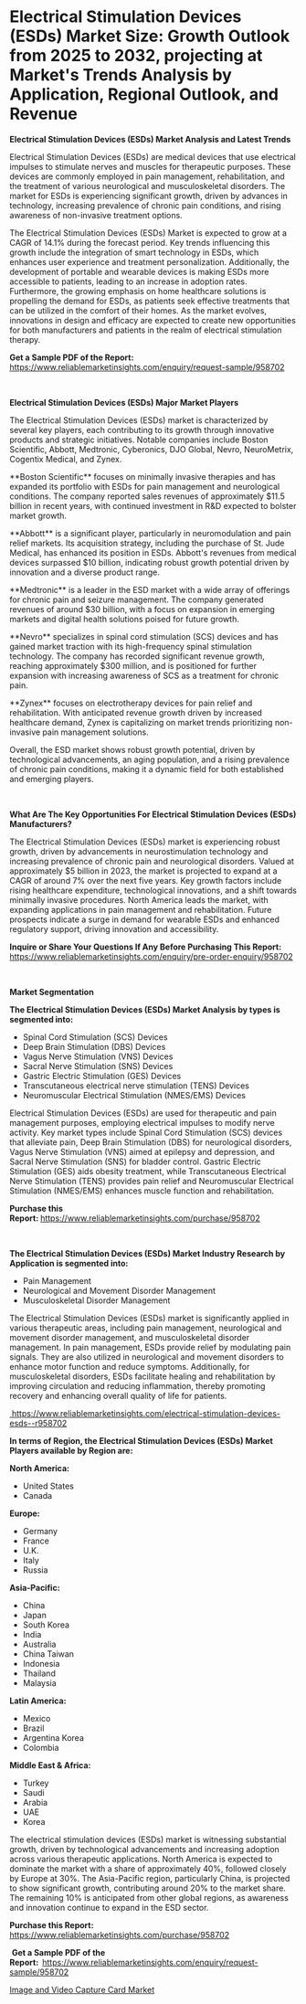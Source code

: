 <p><h1>Electrical Stimulation Devices (ESDs) Market Size: Growth Outlook from 2025 to 2032, projecting at Market's Trends Analysis by Application, Regional Outlook, and Revenue</h1></p><p><strong>Electrical Stimulation Devices (ESDs) Market Analysis and Latest Trends</strong></p>
<p><p>Electrical Stimulation Devices (ESDs) are medical devices that use electrical impulses to stimulate nerves and muscles for therapeutic purposes. These devices are commonly employed in pain management, rehabilitation, and the treatment of various neurological and musculoskeletal disorders. The market for ESDs is experiencing significant growth, driven by advances in technology, increasing prevalence of chronic pain conditions, and rising awareness of non-invasive treatment options.</p><p>The Electrical Stimulation Devices (ESDs) Market is expected to grow at a CAGR of 14.1% during the forecast period. Key trends influencing this growth include the integration of smart technology in ESDs, which enhances user experience and treatment personalization. Additionally, the development of portable and wearable devices is making ESDs more accessible to patients, leading to an increase in adoption rates. Furthermore, the growing emphasis on home healthcare solutions is propelling the demand for ESDs, as patients seek effective treatments that can be utilized in the comfort of their homes. As the market evolves, innovations in design and efficacy are expected to create new opportunities for both manufacturers and patients in the realm of electrical stimulation therapy.</p></p>
<p><strong>Get a Sample PDF of the Report:&nbsp;</strong> <a href="https://www.reliablemarketinsights.com/enquiry/request-sample/958702?utm_campaign=2951&utm_medium=2&utm_source=Github&utm_content=ia&utm_term=21032025&utm_id=electrical-stimulation-devices-esds">https://www.reliablemarketinsights.com/enquiry/request-sample/958702</a></p>
<p>&nbsp;</p>
<p><strong>Electrical Stimulation Devices (ESDs) Major Market Players</strong></p>
<p><p>The Electrical Stimulation Devices (ESDs) market is characterized by several key players, each contributing to its growth through innovative products and strategic initiatives. Notable companies include Boston Scientific, Abbott, Medtronic, Cyberonics, DJO Global, Nevro, NeuroMetrix, Cogentix Medical, and Zynex.</p><p>**Boston Scientific** focuses on minimally invasive therapies and has expanded its portfolio with ESDs for pain management and neurological conditions. The company reported sales revenues of approximately $11.5 billion in recent years, with continued investment in R&D expected to bolster market growth.</p><p>**Abbott** is a significant player, particularly in neuromodulation and pain relief markets. Its acquisition strategy, including the purchase of St. Jude Medical, has enhanced its position in ESDs. Abbott's revenues from medical devices surpassed $10 billion, indicating robust growth potential driven by innovation and a diverse product range.</p><p>**Medtronic** is a leader in the ESD market with a wide array of offerings for chronic pain and seizure management. The company generated revenues of around $30 billion, with a focus on expansion in emerging markets and digital health solutions poised for future growth.</p><p>**Nevro** specializes in spinal cord stimulation (SCS) devices and has gained market traction with its high-frequency spinal stimulation technology. The company has recorded significant revenue growth, reaching approximately $300 million, and is positioned for further expansion with increasing awareness of SCS as a treatment for chronic pain.</p><p>**Zynex** focuses on electrotherapy devices for pain relief and rehabilitation. With anticipated revenue growth driven by increased healthcare demand, Zynex is capitalizing on market trends prioritizing non-invasive pain management solutions.</p><p>Overall, the ESD market shows robust growth potential, driven by technological advancements, an aging population, and a rising prevalence of chronic pain conditions, making it a dynamic field for both established and emerging players.</p></p>
<p>&nbsp;</p>
<p><strong>What Are The Key Opportunities For Electrical Stimulation Devices (ESDs) Manufacturers?</strong></p>
<p><p>The Electrical Stimulation Devices (ESDs) market is experiencing robust growth, driven by advancements in neurostimulation technology and increasing prevalence of chronic pain and neurological disorders. Valued at approximately $5 billion in 2023, the market is projected to expand at a CAGR of around 7% over the next five years. Key growth factors include rising healthcare expenditure, technological innovations, and a shift towards minimally invasive procedures. North America leads the market, with expanding applications in pain management and rehabilitation. Future prospects indicate a surge in demand for wearable ESDs and enhanced regulatory support, driving innovation and accessibility.</p></p>
<p><strong>Inquire or Share Your Questions If Any Before Purchasing This Report:</strong> <a href="https://www.reliablemarketinsights.com/enquiry/pre-order-enquiry/958702?utm_campaign=2951&utm_medium=2&utm_source=Github&utm_content=ia&utm_term=21032025&utm_id=electrical-stimulation-devices-esds">https://www.reliablemarketinsights.com/enquiry/pre-order-enquiry/958702</a></p>
<p>&nbsp;</p>
<p><strong>Market Segmentation</strong></p>
<p><strong>The Electrical Stimulation Devices (ESDs) Market Analysis by types is segmented into:</strong></p>
<p><ul><li>Spinal Cord Stimulation (SCS) Devices</li><li>Deep Brain Stimulation (DBS) Devices</li><li>Vagus Nerve Stimulation (VNS) Devices</li><li>Sacral Nerve Stimulation (SNS) Devices</li><li>Gastric Electric Stimulation (GES) Devices</li><li>Transcutaneous electrical nerve stimulation (TENS) Devices</li><li>Neuromuscular Electrical Stimulation (NMES/EMS) Devices</li></ul></p>
<p><p>Electrical Stimulation Devices (ESDs) are used for therapeutic and pain management purposes, employing electrical impulses to modify nerve activity. Key market types include Spinal Cord Stimulation (SCS) devices that alleviate pain, Deep Brain Stimulation (DBS) for neurological disorders, Vagus Nerve Stimulation (VNS) aimed at epilepsy and depression, and Sacral Nerve Stimulation (SNS) for bladder control. Gastric Electric Stimulation (GES) aids obesity treatment, while Transcutaneous Electrical Nerve Stimulation (TENS) provides pain relief and Neuromuscular Electrical Stimulation (NMES/EMS) enhances muscle function and rehabilitation.</p></p>
<p><strong>Purchase this Report:&nbsp;</strong><a href="https://www.reliablemarketinsights.com/purchase/958702?utm_campaign=2951&utm_medium=2&utm_source=Github&utm_content=ia&utm_term=21032025&utm_id=electrical-stimulation-devices-esds">https://www.reliablemarketinsights.com/purchase/958702</a></p>
<p>&nbsp;</p>
<p><strong>The Electrical Stimulation Devices (ESDs) Market Industry Research by Application is segmented into:</strong></p>
<p><ul><li>Pain Management</li><li>Neurological and Movement Disorder Management</li><li>Musculoskeletal Disorder Management</li></ul></p>
<p><p>The Electrical Stimulation Devices (ESDs) market is significantly applied in various therapeutic areas, including pain management, neurological and movement disorder management, and musculoskeletal disorder management. In pain management, ESDs provide relief by modulating pain signals. They are also utilized in neurological and movement disorders to enhance motor function and reduce symptoms. Additionally, for musculoskeletal disorders, ESDs facilitate healing and rehabilitation by improving circulation and reducing inflammation, thereby promoting recovery and enhancing overall quality of life for patients.</p></p>
<p><a href="https://www.reliablemarketinsights.com/electrical-stimulation-devices-esds--r958702?utm_campaign=2951&utm_medium=2&utm_source=Github&utm_content=ia&utm_term=21032025&utm_id=electrical-stimulation-devices-esds">&nbsp;https://www.reliablemarketinsights.com/electrical-stimulation-devices-esds--r958702</a></p>
<p><strong>In terms of Region, the Electrical Stimulation Devices (ESDs) Market Players available by Region are:</strong></p>
<p>
    <p> <strong> North America: </strong>
        <ul>
            <li>United States</li>
            <li>Canada</li>
        </ul>
        </p> 
    <p> <strong> Europe: </strong>
        <ul>
            <li>Germany</li>
            <li>France</li>
            <li>U.K.</li>
            <li>Italy</li>
            <li>Russia</li>
        </ul>
        </p> 
    <p> <strong> Asia-Pacific: </strong>
        <ul>
            <li>China</li>
            <li>Japan</li>
            <li>South Korea</li>
            <li>India</li>
            <li>Australia</li>
            <li>China Taiwan</li>
            <li>Indonesia</li>
            <li>Thailand</li>
            <li>Malaysia</li>
        </ul>
        </p> 
    <p> <strong> Latin America: </strong>
        <ul>
            <li>Mexico</li>
            <li>Brazil</li>
            <li>Argentina Korea</li>
            <li>Colombia</li>
        </ul>
        </p> 
    <p> <strong> Middle East & Africa: </strong>
        <ul>
            <li>Turkey</li>
            <li>Saudi</li>
            <li>Arabia</li>
            <li>UAE</li>
            <li>Korea</li>
        </ul>
    </p>
    </p>
<p><p>The electrical stimulation devices (ESDs) market is witnessing substantial growth, driven by technological advancements and increasing adoption across various therapeutic applications. North America is expected to dominate the market with a share of approximately 40%, followed closely by Europe at 30%. The Asia-Pacific region, particularly China, is projected to show significant growth, contributing around 20% to the market share. The remaining 10% is anticipated from other global regions, as awareness and innovation continue to expand in the ESD sector.</p></p>
<p><strong>Purchase this Report: </strong><a href="https://www.reliablemarketinsights.com/purchase/958702?utm_campaign=2951&utm_medium=2&utm_source=Github&utm_content=ia&utm_term=21032025&utm_id=electrical-stimulation-devices-esds">https://www.reliablemarketinsights.com/purchase/958702</a></p>
<p>&nbsp;<strong>Get a Sample PDF of the Report:&nbsp;&nbsp;</strong><a href="https://www.reliablemarketinsights.com/enquiry/request-sample/958702?utm_campaign=2951&utm_medium=2&utm_source=Github&utm_content=ia&utm_term=21032025&utm_id=electrical-stimulation-devices-esds">https://www.reliablemarketinsights.com/enquiry/request-sample/958702</a></p>
<p><strong></strong></p>
<p><p><a href="https://github.com/zitanebeibit9/Market-Research-Report-List-1/blob/main/image-and-video-capture-card-market.md?utm_campaign=2951&utm_medium=2&utm_source=Github&utm_content=ia&utm_term=21032025&utm_id=electrical-stimulation-devices-esds">Image and Video Capture Card Market</a></p></p>